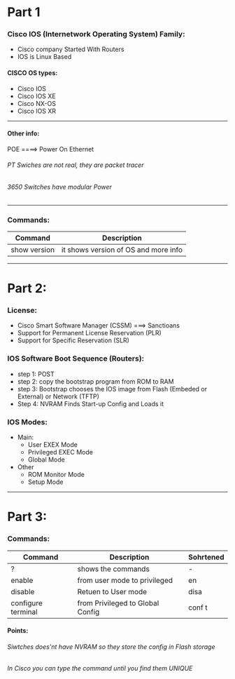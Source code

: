 # Part 1
###    Cisco IOS (Internetwork Operating System) Family:
 - Cisco company Started With Routers
 -  IOS is Linux Based

#### CISCO OS types:

 - Cisco IOS
 - Cisco IOS XE
 - Cisco NX-OS
 - Cisco IOS XR

-----------------------------------------------------------------
#### Other info:
   POE ====> Power On Ethernet

   ###### PT Swiches are not real, they are packet tracer

   ###### 3650 Switches have modular Power

   ------------------------------------------------------------------

### Commands:

 | Command | Description |
 | --- | --- |
 | show version | it shows version of OS and more info |

 ---------------------------------------------------------------------

 
 # Part 2: 

 ### License:

 - Cisco Smart Software Manager (CSSM) ===> Sanctioans
 - Support for Permanent License Reservation (PLR)
 - Support for Specific Reservation (SLR)

### IOS Software Boot Sequence (Routers):

- step 1: POST
- step 2: copy the bootstrap program from ROM to RAM
- step 3: Bootstrap chooses the IOS image from Flash (Embeded or External) or Network (TFTP)
- Step 4: NVRAM Finds Start-up Config and Loads it

### IOS Modes:
- Main:
  - User EXEX Mode
  - Privileged EXEC Mode
  - Global Mode
- Other
  - ROM Monitor Mode
  - Setup Mode 

-----------------------------------------------------------------------------

# Part 3:

### Commands:

| Command | Description | Sohrtened |
 | --- | --- | --- |
 | ? | shows the commands | - |
 | enable | from user mode to privileged | en |
 | disable | Retuen to User mode | disa | 
 | configure terminal | from Privileged to Global Config | conf t |
 
#### Points:

###### Siwtches does'nt have NVRAM so they store the config in Flash storage
###### In Cisco you can type the command until you find them UNIQUE 
 
